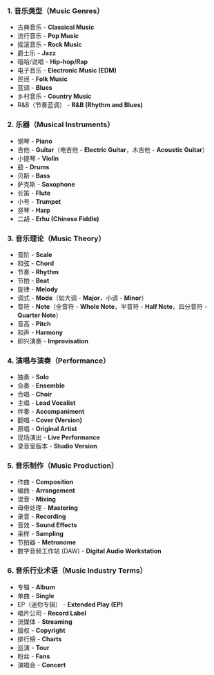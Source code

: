 ### **1. 音乐类型（Music Genres）**  
- 古典音乐 - **Classical Music**  
- 流行音乐 - **Pop Music**  
- 摇滚音乐 - **Rock Music**  
- 爵士乐 - **Jazz**  
- 嘻哈/说唱 - **Hip-hop/Rap**  
- 电子音乐 - **Electronic Music (EDM)**  
- 民谣 - **Folk Music**  
- 蓝调 - **Blues**  
- 乡村音乐 - **Country Music**  
- R&B（节奏蓝调） - **R&B (Rhythm and Blues)**  

### **2. 乐器（Musical Instruments）**  
- 钢琴 - **Piano**  
- 吉他 - **Guitar**（电吉他 - **Electric Guitar**，木吉他 - **Acoustic Guitar**）  
- 小提琴 - **Violin**  
- 鼓 - **Drums**  
- 贝斯 - **Bass**  
- 萨克斯 - **Saxophone**  
- 长笛 - **Flute**  
- 小号 - **Trumpet**  
- 竖琴 - **Harp**  
- 二胡 - **Erhu (Chinese Fiddle)**  

### **3. 音乐理论（Music Theory）**  
- 音阶 - **Scale**  
- 和弦 - **Chord**  
- 节奏 - **Rhythm**  
- 节拍 - **Beat**  
- 旋律 - **Melody**  
- 调式 - **Mode**（如大调 - **Major**，小调 - **Minor**）  
- 音符 - **Note**（全音符 - **Whole Note**，半音符 - **Half Note**，四分音符 - **Quarter Note**）  
- 音高 - **Pitch**  
- 和声 - **Harmony**  
- 即兴演奏 - **Improvisation**  

### **4. 演唱与演奏（Performance）**  
- 独奏 - **Solo**  
- 合奏 - **Ensemble**  
- 合唱 - **Choir**  
- 主唱 - **Lead Vocalist**  
- 伴奏 - **Accompaniment**  
- 翻唱 - **Cover (Version)**  
- 原唱 - **Original Artist**  
- 现场演出 - **Live Performance**  
- 录音室版本 - **Studio Version**  

### **5. 音乐制作（Music Production）**  
- 作曲 - **Composition**  
- 编曲 - **Arrangement**  
- 混音 - **Mixing**  
- 母带处理 - **Mastering**  
- 录音 - **Recording**  
- 音效 - **Sound Effects**  
- 采样 - **Sampling**  
- 节拍器 - **Metronome**  
- 数字音频工作站 (DAW) - **Digital Audio Workstation**  

### **6. 音乐行业术语（Music Industry Terms）**  
- 专辑 - **Album**  
- 单曲 - **Single**  
- EP（迷你专辑） - **Extended Play (EP)**  
- 唱片公司 - **Record Label**  
- 流媒体 - **Streaming**  
- 版权 - **Copyright**  
- 排行榜 - **Charts**  
- 巡演 - **Tour**  
- 粉丝 - **Fans**  
- 演唱会 - **Concert**  
